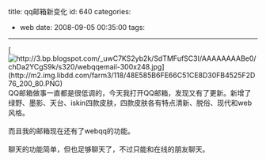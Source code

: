 title: qq邮箱新变化
id: 640
categories:
  - web
date: 2008-09-05 00:35:00
tags:
---

[](http://3.bp.blogspot.com/_uwC7KS2yb2k/SdTMFufSC3I/AAAAAAAABe0/chDa2YCgS9k/s1600-h/webqqemail-300x248.jpg)[![http://3.bp.blogspot.com/_uwC7KS2yb2k/SdTMFufSC3I/AAAAAAAABe0/chDa2YCgS9k/s320/webqqemail-300x248.jpg](http://m2.img.libdd.com/farm3/118/48E585B6FE66C51CE8D30FB4525F2D76_200_80.PNG)</img>](http://3.bp.blogspot.com/_uwC7KS2yb2k/SdTMFufSC3I/AAAAAAAABe0/chDa2YCgS9k/s320/webqqemail-300x248.jpg)
</br>QQ邮箱做事一直都是很低调的，今天我打开QQ邮箱，发现又有了更新。新增了绿野、墨影、天台、iskin四款皮肤，四款皮肤各有特点清新、脱俗、现代和web风格。
</br>
</br>而且我的邮箱现在还有了webqq的功能。
</br>
</br>聊天的功能简单，但也足够聊天了，不过只能和在线的朋友聊天。